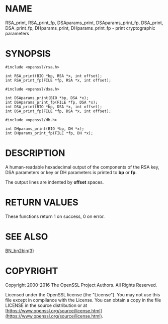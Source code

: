 # NAME

RSA\_print, RSA\_print\_fp,
DSAparams\_print, DSAparams\_print\_fp, DSA\_print, DSA\_print\_fp,
DHparams\_print, DHparams\_print\_fp - print cryptographic parameters

# SYNOPSIS

    #include <openssl/rsa.h>

    int RSA_print(BIO *bp, RSA *x, int offset);
    int RSA_print_fp(FILE *fp, RSA *x, int offset);

    #include <openssl/dsa.h>

    int DSAparams_print(BIO *bp, DSA *x);
    int DSAparams_print_fp(FILE *fp, DSA *x);
    int DSA_print(BIO *bp, DSA *x, int offset);
    int DSA_print_fp(FILE *fp, DSA *x, int offset);

    #include <openssl/dh.h>

    int DHparams_print(BIO *bp, DH *x);
    int DHparams_print_fp(FILE *fp, DH *x);

# DESCRIPTION

A human-readable hexadecimal output of the components of the RSA
key, DSA parameters or key or DH parameters is printed to **bp** or **fp**.

The output lines are indented by **offset** spaces.

# RETURN VALUES

These functions return 1 on success, 0 on error.

# SEE ALSO

[BN\_bn2bin(3)](http://man.he.net/man3/BN_bn2bin)

# COPYRIGHT

Copyright 2000-2016 The OpenSSL Project Authors. All Rights Reserved.

Licensed under the OpenSSL license (the "License").  You may not use
this file except in compliance with the License.  You can obtain a copy
in the file LICENSE in the source distribution or at
[https://www.openssl.org/source/license.html](https://www.openssl.org/source/license.html).

